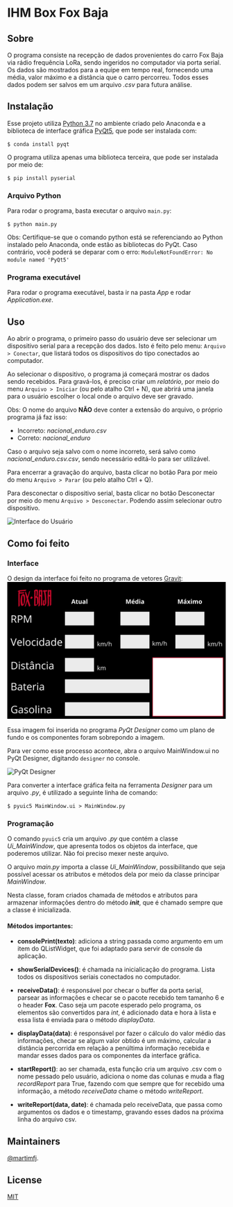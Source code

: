 # IHM Box Fox Baja

## Sobre
O programa consiste na recepção de dados provenientes do carro Fox Baja via rádio frequência LoRa, sendo ingeridos no computador via porta serial. Os dados são mostrados para a equipe em tempo real, fornecendo uma média, valor máximo e a distância que o carro percorreu. Todos esses dados podem ser salvos em um arquivo *.csv* para futura análise.

## Instalação

Esse projeto utiliza [Python 3.7](http://python.org) no ambiente criado pelo Anaconda e a biblioteca de interface gráfica [PyQt5](https://pypi.org/project/PyQt5/), que pode ser instalada com:

```
$ conda install pyqt
```

O programa utiliza apenas uma biblioteca terceira, que pode ser instalada por meio de:
```
$ pip install pyserial
```

### Arquivo Python
Para rodar o programa, basta executar o arquivo `main.py`:
```
$ python main.py
```

Obs: Certifique-se que o comando python está se referenciando ao Python instalado pelo Anaconda, onde estão as bibliotecas do PyQt. Caso contrário, você poderá se deparar com o erro: ```ModuleNotFoundError: No module named 'PyQt5'```

### Programa executável
Para rodar o programa  executável, basta ir na pasta *App* e rodar *Application.exe*.

## Uso
Ao abrir o programa, o primeiro passo do usuário deve ser selecionar um dispositivo serial para a recepção dos dados. Isto é feito pelo menu: `Arquivo > Conectar`, que listará todos os dispositivos do tipo conectados ao computador.

Ao selecionar o dispositivo, o programa já começará mostrar os dados sendo recebidos. Para gravá-los, é preciso criar um *relatório*, por meio do menu `Arquivo > Iniciar` (ou pelo atalho Ctrl + N), que abrirá uma janela para o usuário escolher o local onde o arquivo deve ser gravado. 

Obs: O nome do arquivo **NÃO** deve conter a extensão do arquivo, o próprio programa já faz isso:
- Incorreto: *nacional_enduro.csv*
- Correto: *nacional_enduro*

Caso o arquivo seja salvo com o nome incorreto, será salvo como *nacional_enduro.csv.csv*, sendo necessário editá-lo para ser utilizável.

Para encerrar a gravação do arquivo, basta clicar no botão Para por meio do menu `Arquivo > Parar` (ou pelo atalho Ctrl + Q).

Para desconectar o dispositivo serial, basta clicar no botão Desconectar por meio do menu `Arquivo > Desconectar`. Podendo assim selecionar outro dispositivo.

![Interface do Usuário](/img/ui.jpeg)

## Como foi feito
### Interface
O design da interface foi feito no programa de vetores [Gravit](https://gravit.io/):
![Design interface](background.png)

Essa imagem foi inserida no programa *PyQt Designer* como um plano de fundo e os componentes foram sobrepondo a imagem.

Para ver como esse processo acontece, abra o arquivo MainWindow.ui no PyQt Designer, digitando `designer` no console.

![PyQt Designer](/img/designer.jpeg)

Para converter a interface gráfica feita na ferramenta *Designer* para um arquivo *.py*, é utilizado a seguinte linha de comando:

```
$ pyuic5 MainWindow.ui > MainWindow.py
```

### Programação
O comando `pyuic5` cria um arquivo *.py* que contém a classe *Ui_MainWindow*, que apresenta todos os objetos da interface, que poderemos utilizar. Não foi preciso mexer neste arquivo.

O arquivo *main.py* importa a classe *Ui_MainWindow*, possibilitando que seja possível acessar os atributos e métodos dela por meio da classe principar *MainWindow*.

Nesta classe, foram criados chamada de métodos e atributos para armazenar informações dentro do método *__init__*, que é chamado sempre que a classe é inicializada. 

#### Métodos importantes:
- **consolePrint(texto)**: adiciona a string passada como argumento em um item do QListWidget, que foi adaptado para servir de console da aplicação.

- **showSerialDevices()**: é chamada na inicialicação do programa. Lista todos os dispositivos seriais conectados no computador.

- **receiveData()**: é responsável por checar o buffer da porta serial, parsear as informações e checar se o pacote recebido tem tamanho 6 e o header **Fox**. Caso seja um pacote esperado pelo programa, os elementos são convertidos para *int*, é adicionado data e hora à lista e essa lista é enviada para o método *displayData*.

- **displayData(data)**: é responsável por fazer o cálculo do valor médio das informações, checar se algum valor obtido é um máximo, calcular a distância percorrida em relação a penúltima informação recebida e mandar esses dados para os componentes da interface gráfica.

- **startReport()**: ao ser chamada, esta função cria um arquivo .csv com o nome pessado pelo usuário, adiciona o nome das colunas e muda a flag *recordReport* para True, fazendo com que sempre que for recebido uma informação, a método *receiveData* chame o método *writeReport*.

- **writeReport(data, date)**: é chamada pelo receiveData, que passa como argumentos os dados e o timestamp, gravando esses dados na próxima linha do arquivo csv.

## Maintainers
[@martimfj](https://github.com/martimfj).


## License
[MIT](LICENSE)

